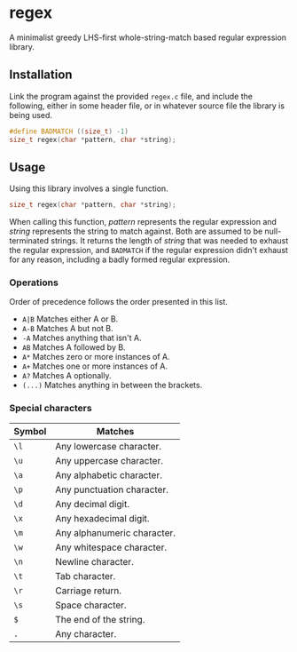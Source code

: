 # regex
A minimalist greedy LHS-first whole-string-match based regular expression library.

## Installation
Link the program against the provided `regex.c` file, and include the following, either in some header file, or in whatever source file the library is being used.
```C
#define BADMATCH ((size_t) -1)
size_t regex(char *pattern, char *string);
```

## Usage
Using this library involves a single function.

```C
size_t regex(char *pattern, char *string);
```

When calling this function, *pattern* represents the regular expression and *string* represents the string to match against.
Both are assumed to be null-terminated strings.
It returns the length of *string* that was needed to exhaust the regular expression, and `BADMATCH` if the regular expression didn't exhaust for any reason, including a badly formed regular expression.

### Operations
Order of precedence follows the order presented in this list.

- `A|B` Matches either A or B.
- `A-B` Matches A but not B.
- `-A` Matches anything that isn't A.
- `AB` Matches A followed by B.
- `A*` Matches zero or more instances of A.
- `A+` Matches one or more instances of A.
- `A?` Matches A optionally.
- `(...)` Matches anything in between the brackets.

### Special characters
| Symbol | Matches
| --- | ---
| `\l` | Any lowercase character.
| `\u` | Any uppercase character.
| `\a` | Any alphabetic character.
| `\p` | Any punctuation character.
| `\d` | Any decimal digit.
| `\x` | Any hexadecimal digit.
| `\m` | Any alphanumeric character.
| `\w` | Any whitespace character.
| `\n` | Newline character.
| `\t` | Tab character.
| `\r` | Carriage return.
| `\s` | Space character.
| `$` | The end of the string.
| `.` | Any character.
